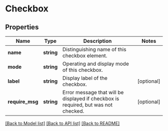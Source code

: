 # Checkbox

## Properties
Name | Type | Description | Notes
------------ | ------------- | ------------- | -------------
**name** | **string** | Distinguishing name of this checkbox element. | 
**mode** | **string** | Operating and display mode of this checkbox. | 
**label** | **string** | Display label of the checkbox. | [optional] 
**require_msg** | **string** | Error message that will be displayed if checkbox is required, but was not checked. | [optional] 

[[Back to Model list]](../README.md#documentation-for-models) [[Back to API list]](../README.md#documentation-for-api-endpoints) [[Back to README]](../README.md)


